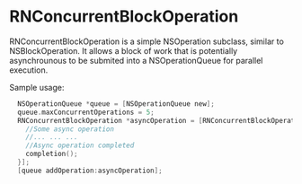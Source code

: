 RNConcurrentBlockOperation
==========================

RNConcurrentBlockOperation is a simple NSOperation subclass, similar to NSBlockOperation. It allows a block of work that is potentially asynchrounous to be submited into a NSOperationQueue for parallel execution.


Sample usage:
```Objective-C
  NSOperationQueue *queue = [NSOperationQueue new];
  queue.maxConcurrentOperations = 5;
  RNConcurrentBlockOperation *asyncOperation = [RNConcurrentBlockOperation operationWithBlock:^(RNCompletionBlock completion) {
    //Some async operation
    //... ... ...
    //Async operation completed
    completion();
  }];
  [queue addOperation:asyncOperation];
